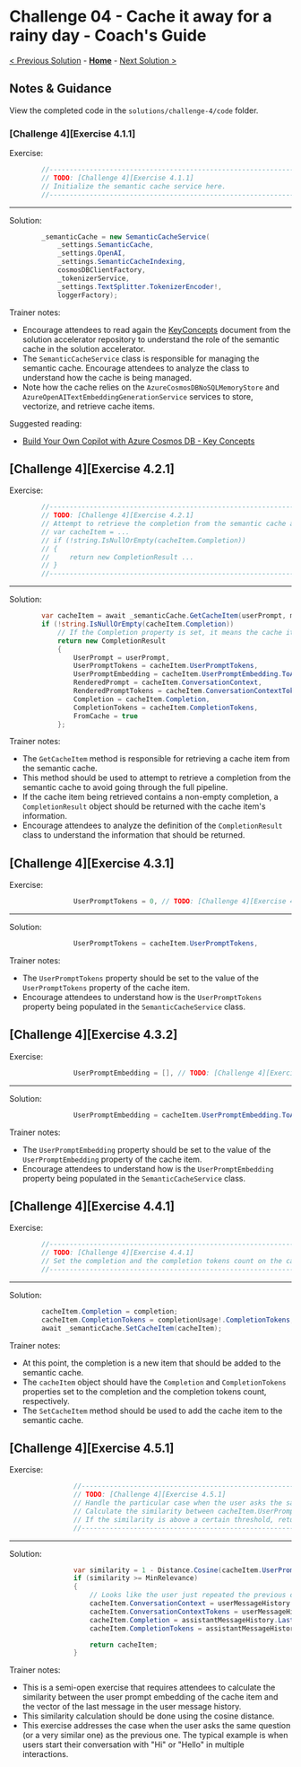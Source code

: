 # Challenge 04 - Cache it away for a rainy day - Coach's Guide

[< Previous Solution](./Solution-03.md) - **[Home](./README.md)** - [Next Solution >](./Solution-05.md)

## Notes & Guidance

View the completed code in the `solutions/challenge-4/code` folder.

### [Challenge 4][Exercise 4.1.1]

Exercise:

```csharp
        //--------------------------------------------------------------------------------------------------------
        // TODO: [Challenge 4][Exercise 4.1.1]
        // Initialize the semantic cache service here.
        //--------------------------------------------------------------------------------------------------------
```

---

Solution:

```csharp
        _semanticCache = new SemanticCacheService(
            _settings.SemanticCache,
            _settings.OpenAI,
            _settings.SemanticCacheIndexing,
            cosmosDBClientFactory,
            _tokenizerService,
            _settings.TextSplitter.TokenizerEncoder!,
            loggerFactory);
```

Trainer notes:

- Encourage attendees to read again the [KeyConcepts](https://github.com/Azure/BuildYourOwnCopilot/blob/main/docs/concepts.md) document from the solution accelerator repository to understand the role of the semantic cache in the solution accelerator.
- The `SemanticCacheService` class is responsible for managing the semantic cache. Encourage attendees to analyze the class to understand how the cache is being managed.
- Note how the cache relies on the `AzureCosmosDBNoSQLMemoryStore` and `AzureOpenAITextEmbeddingGenerationService` services to store, vectorize, and retrieve cache items.

Suggested reading:

- [Build Your Own Copilot with Azure Cosmos DB - Key Concepts](https://github.com/Azure/BuildYourOwnCopilot/blob/main/docs/concepts.md)

## [Challenge 4][Exercise 4.2.1]

Exercise:

```csharp
        //--------------------------------------------------------------------------------------------------------
        // TODO: [Challenge 4][Exercise 4.2.1]
        // Attempt to retrieve the completion from the semantic cache and return it.
        // var cacheItem = ...
        // if (!string.IsNullOrEmpty(cacheItem.Completion))
        // {
        //     return new CompletionResult ...
        // }
        //--------------------------------------------------------------------------------------------------------
```

---

Solution:

```csharp
        var cacheItem = await _semanticCache.GetCacheItem(userPrompt, messageHistory);
        if (!string.IsNullOrEmpty(cacheItem.Completion))
            // If the Completion property is set, it means the cache item was populated with a hit from the cache
            return new CompletionResult
            {
                UserPrompt = userPrompt,
                UserPromptTokens = cacheItem.UserPromptTokens,
                UserPromptEmbedding = cacheItem.UserPromptEmbedding.ToArray(),
                RenderedPrompt = cacheItem.ConversationContext,
                RenderedPromptTokens = cacheItem.ConversationContextTokens,
                Completion = cacheItem.Completion,
                CompletionTokens = cacheItem.CompletionTokens,
                FromCache = true
            };
```

Trainer notes:

- The `GetCacheItem` method is responsible for retrieving a cache item from the semantic cache.
- This method should be used to attempt to retrieve a completion from the semantic cache to avoid going through the full pipeline.
- If the cache item being retrieved contains a non-empty completion, a `CompletionResult` object should be returned with the cache item's information.
- Encourage attendees to analyze the definition of the `CompletionResult` class to understand the information that should be returned.

## [Challenge 4][Exercise 4.3.1]

Exercise:

```csharp
                UserPromptTokens = 0, // TODO: [Challenge 4][Exercise 4.3.1] Set the user prompt tokens from the cache item.
```

---

Solution:

```csharp
                UserPromptTokens = cacheItem.UserPromptTokens,
```

Trainer notes:

- The `UserPromptTokens` property should be set to the value of the `UserPromptTokens` property of the cache item.
- Encourage attendees to understand how is the `UserPromptTokens` property being populated in the `SemanticCacheService` class.

## [Challenge 4][Exercise 4.3.2]

Exercise:

```csharp
                UserPromptEmbedding = [], // TODO: [Challenge 4][Exercise 4.3.2] Set the user prompt embedding from the cache item.
```

---

Solution:

```csharp
                UserPromptEmbedding = cacheItem.UserPromptEmbedding.ToArray(),
```

Trainer notes:

- The `UserPromptEmbedding` property should be set to the value of the `UserPromptEmbedding` property of the cache item.
- Encourage attendees to understand how is the `UserPromptEmbedding` property being populated in the `SemanticCacheService` class.

## [Challenge 4][Exercise 4.4.1]

Exercise:

```csharp
        //--------------------------------------------------------------------------------------------------------
        // TODO: [Challenge 4][Exercise 4.4.1]
        // Set the completion and the completion tokens count on the cache item and then add then add it to the semantic memory.
        //--------------------------------------------------------------------------------------------------------
```

---

Solution:

```csharp
        cacheItem.Completion = completion;
        cacheItem.CompletionTokens = completionUsage!.CompletionTokens;
        await _semanticCache.SetCacheItem(cacheItem);
```

Trainer notes:

- At this point, the completion is a new item that should be added to the semantic cache.
- The `cacheItem` object should have the `Completion` and `CompletionTokens` properties set to the completion and the completion tokens count, respectively.
- The `SetCacheItem` method should be used to add the cache item to the semantic cache.

## [Challenge 4][Exercise 4.5.1]

Exercise:

```csharp
                //--------------------------------------------------------------------------------------------------------
                // TODO: [Challenge 4][Exercise 4.5.1]
                // Handle the particular case when the user asks the same question (or a very similar one) as the previous one.
                // Calculate the similarity between cacheItem.UserPromptEmbedding and userMessageHistory.Last().Vector.
                // If the similarity is above a certain threshold, return the cache item ensuring you update ConversationContext, ConversationContextTokens, Completion, and CompletionTokens.
                //--------------------------------------------------------------------------------------------------------
```

---

Solution:

```csharp
                var similarity = 1 - Distance.Cosine(cacheItem.UserPromptEmbedding.ToArray(), userMessageHistory.Last().Vector!);
                if (similarity >= MinRelevance)
                {
                    // Looks like the user just repeated the previous question
                    cacheItem.ConversationContext = userMessageHistory.Last().Text;
                    cacheItem.ConversationContextTokens = userMessageHistory.Last().TokensSize!.Value;
                    cacheItem.Completion = assistantMessageHistory.Last().Text;
                    cacheItem.CompletionTokens = assistantMessageHistory.Last().TokensSize!.Value;

                    return cacheItem;
                }
```

Trainer notes:

- This is a semi-open exercise that requires attendees to calculate the similarity between the user prompt embedding of the cache item and the vector of the last message in the user message history.
- This similarity calculation should be done using the cosine distance.
- This exercise addresses the case when the user asks the same question (or a very similar one) as the previous one. The typical example is when users start their conversation with "Hi" or "Hello" in multiple interactions.
